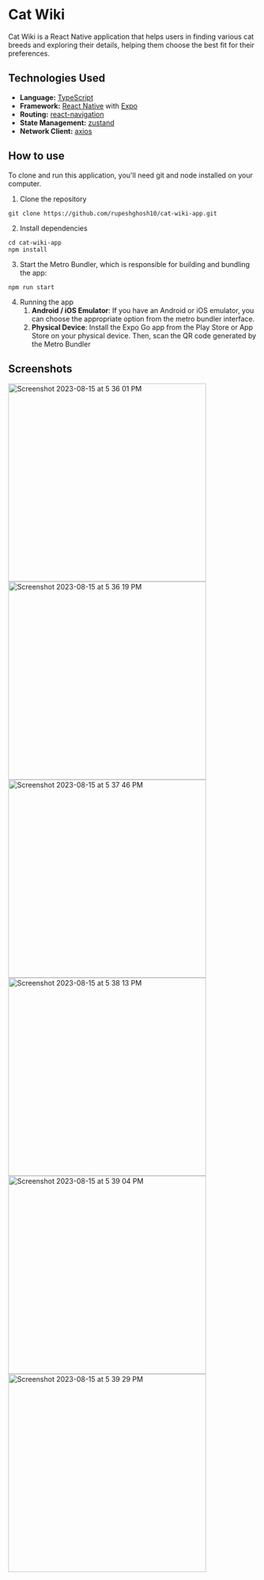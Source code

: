 # Cat Wiki
Cat Wiki is a React Native application that helps users in finding various cat breeds and exploring their details, helping them choose the best fit for their preferences.

## Technologies Used
- **Language:** [TypeScript](https://www.typescriptlang.org/)
- **Framework:** [React Native](https://reactnative.dev/) with [Expo](https://expo.dev/)
- **Routing:** [react-navigation](https://reactnavigation.org/)
- **State Management:** [zustand](https://github.com/pmndrs/zustand)
- **Network Client:** [axios](https://github.com/axios/axios)

## How to use
To clone and run this application, you'll need git and node installed on your computer.
1. Clone the repository
```
git clone https://github.com/rupeshghosh10/cat-wiki-app.git
```
2. Install dependencies
```
cd cat-wiki-app
npm install
```
3. Start the Metro Bundler, which is responsible for building and bundling the app:
```
npm run start
```
4. Running the app
    1. **Android / iOS Emulator**: If you have an Android or iOS emulator, you can choose the appropriate option from the metro bundler interface.
    2. **Physical Device**: Install the Expo Go app from the Play Store or App Store on your physical device. Then, scan the QR code generated by the Metro Bundler

## Screenshots
<img width="400" alt="Screenshot 2023-08-15 at 5 36 01 PM" src="https://github.com/rupeshghosh10/cat-wiki-app/assets/40242609/0d19bb32-7b2d-4a75-8807-ab44285e7617">
<img width="400" alt="Screenshot 2023-08-15 at 5 36 19 PM" src="https://github.com/rupeshghosh10/cat-wiki-app/assets/40242609/a9b302f5-ec10-4d85-ac9c-d3a814f04ade">
<img width="400" alt="Screenshot 2023-08-15 at 5 37 46 PM" src="https://github.com/rupeshghosh10/cat-wiki-app/assets/40242609/e56e5358-c91f-4f94-bf1d-bec369fac89c">
<img width="400" alt="Screenshot 2023-08-15 at 5 38 13 PM" src="https://github.com/rupeshghosh10/cat-wiki-app/assets/40242609/39782b9e-6e4e-4f50-866c-cdd116fab159">
<img width="400" alt="Screenshot 2023-08-15 at 5 39 04 PM" src="https://github.com/rupeshghosh10/cat-wiki-app/assets/40242609/7a472df0-b998-4a1d-ba65-808d33c2b82d">
<img width="400" alt="Screenshot 2023-08-15 at 5 39 29 PM" src="https://github.com/rupeshghosh10/cat-wiki-app/assets/40242609/37330096-8dbd-469b-93c6-6f8e550a025d">
